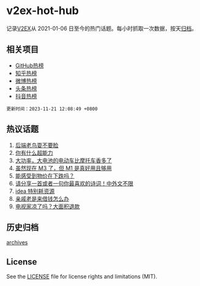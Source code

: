 # v2ex-hot-hub

 记录[V2EX](https://www.v2ex.com/)从 2021-01-06 日至今的热门话题。每小时抓取一次数据，按天[归档](archives)。
 
 ## 相关项目

- [GitHub热榜](https://github.com/lonnyzhang423/github-hot-hub)
- [知乎热榜](https://github.com/lonnyzhang423/zhihu-hot-hub)
- [微博热榜](https://github.com/lonnyzhang423/weibo-hot-hub)
- [头条热榜](https://github.com/lonnyzhang423/toutiao-hot-hub)
- [抖音热榜](https://github.com/lonnyzhang423/douyin-hot-hub)


 `更新时间：2023-11-21 12:08:49 +0800`

## 热议话题

1. [后端老鸟耍不要脸](https://www.v2ex.com/t/993673)
1. [你有什么超能力](https://www.v2ex.com/t/993532)
1. [大功率，大电池的电动车比摩托车香多了](https://www.v2ex.com/t/993690)
1. [虽然现在 M3 了，但 M1 是真好用且够用](https://www.v2ex.com/t/993710)
1. [能感受到物价在下跌吗？](https://www.v2ex.com/t/993551)
1. [请分享一首或者一句你最喜欢的诗词！中外文不限](https://www.v2ex.com/t/993716)
1. [idea 特别耗资源](https://www.v2ex.com/t/993692)
1. [亲戚老是来借钱怎么办](https://www.v2ex.com/t/993598)
1. [电视家凉了吗？大面积退款](https://www.v2ex.com/t/993643)

## 历史归档

[archives](archives)

## License

See the [LICENSE](LICENSE) file for license rights and limitations (MIT).
